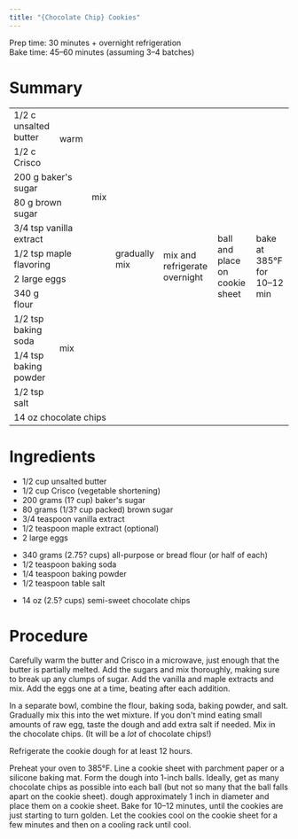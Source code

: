 ```yaml
---
title: "{Chocolate Chip} Cookies"
---
```


Prep time: 30 minutes + overnight refrigeration  
Bake time: 45–60 minutes (assuming 3–4 batches)

# Summary

<table>
 <tr style="text-align: left;">
   <td>1/2 c unsalted butter</td>
   <td rowspan="2">warm</td>
   <td rowspan="7">mix</td>
   <td rowspan="11">gradually mix</td>
   <td rowspan="12">mix and refrigerate overnight</td>
   <td rowspan="12">ball and place on cookie sheet</td>
   <td rowspan="12">bake at 385°F for 10–12 min</td>
 </tr>
 <tr>
   <td>1/2 c Crisco</td>
 </tr>
 <tr>
   <td colspan="2">200 g baker's sugar</td>
 </tr>
 <tr>
   <td colspan="2">80 g brown sugar</td>
 </tr>
 <tr>
   <td colspan="2">3/4 tsp vanilla extract</td>
 </tr>
 <tr>
   <td colspan="2">1/2 tsp maple flavoring</td>
 </tr>
 <tr>
   <td colspan="2">2 large eggs</td>
 </tr>
 <tr>
   <td>340 g flour</td>
   <td rowspan="4" colspan="2">mix</td>
 </tr>
 <tr>
   <td>1/2 tsp baking soda</td>
 </tr>
 <tr>
   <td>1/4 tsp baking powder</td>
 </tr>
 <tr>
   <td>1/2 tsp salt</td>
 </tr>
 <tr>
   <td colspan="4">14 oz chocolate chips</td>
 </tr>
</table>

# Ingredients

*   1/2 cup unsalted butter
*   1/2 cup Crisco (vegetable shortening)
*   200 grams (1? cup) baker's sugar
*   80 grams (1/3? cup packed) brown sugar
*   3/4 teaspoon vanilla extract
*   1/2 teaspoon maple extract (optional)
*   2 large eggs

<!---->

*   340 grams (2.75? cups) all-purpose or bread flour (or half of each)
*   1/2 teaspoon baking soda
*   1/4 teaspoon baking powder
*   1/2 teaspoon table salt

<!---->

*   14 oz (2.5? cups) semi-sweet chocolate chips

# Procedure

Carefully warm the butter and Crisco in a microwave, just enough that the butter
is partially melted. Add the sugars and mix thoroughly, making sure to break up
any clumps of sugar. Add the vanilla and maple extracts and mix. Add the eggs
one at a time, beating after each addition.

In a separate bowl, combine the flour, baking soda, baking powder, and salt.
Gradually mix this into the wet mixture. If you don't mind eating small amounts
of raw egg, taste the dough and add extra salt if needed. Mix in the chocolate
chips. (It will be a *lot* of chocolate chips!)

Refrigerate the cookie dough for at least 12 hours.

Preheat your oven to 385°F. Line a cookie sheet with parchment paper or a
silicone baking mat. Form the dough into 1-inch balls. Ideally, get as many
chocolate chips as possible into each ball (but not so many that the ball falls
apart on the cookie sheet). dough approximately 1 inch in diameter and place
them on a cookie sheet. Bake for 10–12 minutes, until the cookies are just
starting to turn golden. Let the cookies cool on the cookie sheet for a few
minutes and then on a cooling rack until cool.
